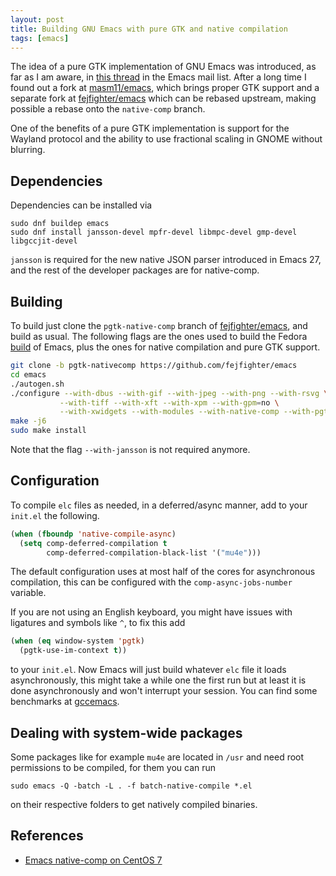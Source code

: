 ```yaml
---
layout: post
title: Building GNU Emacs with pure GTK and native compilation
tags: [emacs]
---
```


The idea of a pure GTK implementation of GNU Emacs was introduced, as far as I
am aware, in [this
thread](https://lists.gnu.org/archive/html/emacs-devel/2016-10/msg00956.html) in
the Emacs mail list. After a long time I found out a fork at
[masm11/emacs](https://github.com/masm11/emacs), which brings proper GTK support
and a separate fork at [fejfighter/emacs](https://github.com/fejfighter/emacs)
which can be rebased upstream, making possible a rebase onto the `native-comp`
branch. 

One of the benefits of a pure GTK implementation is support for the
Wayland protocol and the ability to use fractional scaling in GNOME without
blurring.

<!-- more -->

## Dependencies

Dependencies can be installed via

```
sudo dnf buildep emacs
sudo dnf install jansson-devel mpfr-devel libmpc-devel gmp-devel libgccjit-devel
```

`jansson` is required for the new native JSON parser introduced in Emacs 27, and
the rest of the developer packages are for native-comp.

## Building

To build just clone the `pgtk-native-comp` branch of [fejfighter/emacs](https://github.com/fejfighter/emacs),
and build as usual. The following flags are the ones used to build the Fedora
[build](https://src.fedoraproject.org/rpms/emacs) of Emacs, plus the ones for
native compilation and pure GTK support.

```sh
git clone -b pgtk-nativecomp https://github.com/fejfighter/emacs
cd emacs
./autogen.sh
./configure --with-dbus --with-gif --with-jpeg --with-png --with-rsvg \
           --with-tiff --with-xft --with-xpm --with-gpm=no \
           --with-xwidgets --with-modules --with-native-comp --with-pgtk
make -j6
sudo make install
```

Note that the flag `--with-jansson` is not required anymore.

## Configuration

To compile `elc` files as needed, in a deferred/async manner, add to your `init.el` the following.

```lisp
(when (fboundp 'native-compile-async)
  (setq comp-deferred-compilation t
        comp-deferred-compilation-black-list '("mu4e")))
```
The default configuration uses at most half of the cores for asynchronous
compilation, this can be configured with the `comp-async-jobs-number` variable.

If you are not using an English keyboard, you might have issues with ligatures
and symbols like `^`, to fix this add 

```lisp
(when (eq window-system 'pgtk)
  (pgtk-use-im-context t))
```

to your `init.el`. Now Emacs will just build whatever `elc` file it loads
asynchronously, this might take a while one the first run but at least it is
done asynchronously and won't interrupt your session. You can find some
benchmarks at [gccemacs](https://akrl.sdf.org/gccemacs.html).

## Dealing with system-wide packages

Some packages like for example `mu4e` are located in `/usr` and need root
permissions to be compiled, for them you can
run 

```
sudo emacs -Q -batch -L . -f batch-native-compile *.el
```

on their respective folders to get natively compiled binaries.

## References

- [Emacs native-comp on CentOS 7](https://ddavis.io/posts/emacs-native-centos7/)
